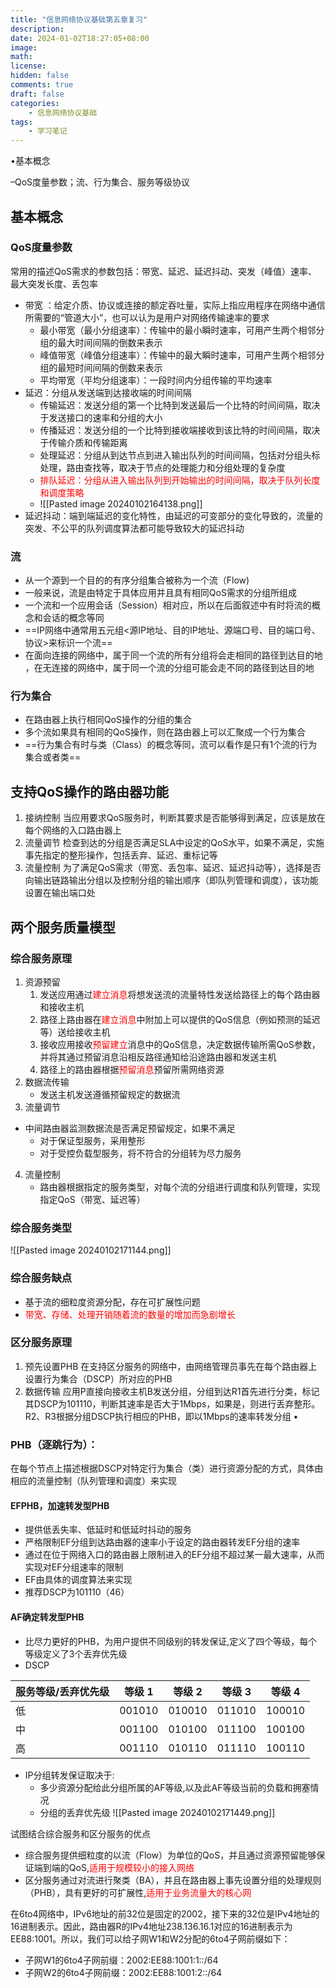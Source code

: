 ```yaml
---
title: "信息网络协议基础第五章复习"
description: 
date: 2024-01-02T18:27:05+08:00
image: 
math: 
license: 
hidden: false
comments: true
draft: false
categories:
    - 信息网络协议基础
tags:
    - 学习笔记
---
```



•基本概念

–QoS度量参数；流、行为集合、服务等级协议


## 基本概念
### QoS度量参数
常用的描述QoS需求的参数包括：带宽、延迟、延迟抖动、突发（峰值）速率、最大突发长度、丢包率
- 带宽 ：给定介质、协议或连接的额定吞吐量，实际上指应用程序在网络中通信所需要的“管道大小”，也可以认为是用户对网络传输速率的要求
	- 最小带宽（最小分组速率）：传输中的最小瞬时速率，可用产生两个相邻分组的最大时间间隔的倒数来表示
	- 峰值带宽（峰值分组速率）：传输中的最大瞬时速率，可用产生两个相邻分组的最短时间间隔的倒数来表示
	- 平均带宽（平均分组速率）：一段时间内分组传输的平均速率
- 延迟：分组从发送端到达接收端的时间间隔
	- 传输延迟：发送分组的第一个比特到发送最后一个比特的时间间隔，取决于发送接口的速率和分组的大小
	- 传播延迟：发送分组的一个比特到接收端接收到该比特的时间间隔，取决于传输介质和传输距离
	- 处理延迟：分组从到达节点到进入输出队列的时间间隔，包括对分组头标处理，路由查找等，取决于节点的处理能力和分组处理的复杂度
	- <font color="#ff0000">排队延迟：分组从进入输出队列到开始输出的时间间隔，取决于队列长度和调度策略</font>
	- ![[Pasted image 20240102164138.png]]
- 延迟抖动：端到端延迟的变化特性，由延迟的可变部分的变化导致的，流量的突发、不公平的队列调度算法都可能导致较大的延迟抖动

### 流
- 从一个源到一个目的的有序分组集合被称为一个流（Flow)
- 一般来说，流是由特定于具体应用并且具有相同QoS需求的分组所组成
- 一个流和一个应用会话（Session）相对应，所以在后面叙述中有时将流的概念和会话的概念等同
- ==IP网络中通常用五元组<源IP地址、目的IP地址、源端口号、目的端口号、协议>来标识一个流==
- 在面向连接的网络中，属于同一个流的所有分组将会走相同的路径到达目的地 ，在无连接的网络中，属于同一个流的分组可能会走不同的路径到达目的地
### 行为集合
- 在路由器上执行相同QoS操作的分组的集合
- 多个流如果具有相同的QoS操作，则在路由器上可以汇聚成一个行为集合
- ==行为集合有时与类（Class）的概念等同，流可以看作是只有1个流的行为集合或者类==


## 支持QoS操作的路由器功能
1. 接纳控制
	当应用要求QoS服务时，判断其要求是否能够得到满足，应该是放在每个网络的入口路由器上
2. 流量调节
	检查到达的分组是否满足SLA中设定的QoS水平，如果不满足，实施事先指定的整形操作，包括丢弃、延迟、重标记等
3. 流量控制
	为了满足QoS需求（带宽、丢包率、延迟、延迟抖动等），选择是否向输出链路输出分组以及控制分组的输出顺序（即队列管理和调度），该功能设置在输出端口处

## 两个服务质量模型

### 综合服务原理
1. 资源预留
	1. 发送应用通过<font color="#ff0000">建立消息</font>将想发送流的流量特性发送给路径上的每个路由器和接收主机
	2. 路径上路由器在<font color="#ff0000">建立消息</font>中附加上可以提供的QoS信息（例如预测的延迟等）送给接收主机
	3. 接收应用接收<font color="#ff0000">预留建立</font>消息中的QoS信息，决定数据传输所需QoS参数，并将其通过预留消息沿相反路径通知给沿途路由器和发送主机
	4. 路径上的路由器根据<font color="#ff0000">预留消息</font>预留所需网络资源
2. 数据流传输
	-  发送主机发送遵循预留规定的数据流
3. 流量调节
- 中间路由器监测数据流是否满足预留规定，如果不满足
	- 对于保证型服务，采用整形
	- 对于受控负载型服务，将不符合的分组转为尽力服务
4. 流量控制
	- 路由器根据指定的服务类型，对每个流的分组进行调度和队列管理，实现指定QoS（带宽、延迟等）

### 综合服务类型
![[Pasted image 20240102171144.png]]


### 综合服务缺点
- 基于流的细粒度资源分配，存在可扩展性问题
- <font color="#ff0000">带宽、存储、处理开销随着流的数量的增加而急剧增长</font>

### 区分服务原理
1. 预先设置PHB
	在支持区分服务的网络中，由网络管理员事先在每个路由器上设置行为集合（DSCP）所对应的PHB
2. 数据传输
	应用P直接向接收主机B发送分组，分组到达R1首先进行分类，标记其DSCP为101110，判断其速率是否大于1Mbps，如果是，则进行丢弃整形。R2、R3根据分组DSCP执行相应的PHB，即以1Mbps的速率转发分组
•


### PHB（逐跳行为）：
在每个节点上描述根据DSCP对特定行为集合（类）进行资源分配的方式，具体由相应的流量控制（队列管理和调度）来实现

####  EFPHB，加速转发型PHB
- 提供低丢失率、低延时和低延时抖动的服务
- 严格限制EF分组到达路由器的速率小于设定的路由器转发EF分组的速率
- 通过在位于网络入口的路由器上限制进入的EF分组不超过某一最大速率，从而实现对EF分组速率的限制
- EF由具体的调度算法来实现
- 推荐DSCP为101110（46）

#### AF确定转发型PHB
- 比尽力更好的PHB，为用户提供不同级别的转发保证,定义了四个等级，每个等级定义了3个丢弃优先级
- DSCP
   
| 服务等级/丢弃优先级 | 等级 1 | 等级 2 | 等级 3 | 等级 4 |
| -------------------------- | ------ | ------ | ------ | ------ |
| 低                         | 001010 | 010010 | 011010 | 100010 |
| 中                         | 001100 | 010100 | 011100 | 100100 |
| 高                         | 001110 | 010110 | 011110 | 100110 |
- IP分组转发保证取决于:
	- 多少资源分配给此分组所属的AF等级,以及此AF等级当前的负载和拥塞情况
	- 分组的丢弃优先级
![[Pasted image 20240102171449.png]]



试图结合综合服务和区分服务的优点
- 综合服务提供细粒度的以流（Flow）为单位的QoS，并且通过资源预留能够保证端到端的QoS,<font color="#ff0000">适用于规模较小的接入网络</font>
- 区分服务通过对流进行聚类（BA），并且在路由器上事先设置分组的处理规则（PHB），具有更好的可扩展性,<font color="#ff0000">适用于业务流量大的核心网</font>


在6to4网络中，IPv6地址的前32位是固定的2002，接下来的32位是IPv4地址的16进制表示。因此，路由器R的IPv4地址238.136.16.1对应的16进制表示为EE88:1001。所以，我们可以给子网W1和W2分配的6to4子网前缀如下：
- 子网W1的6to4子网前缀：2002:EE88:1001:1::/64
- 子网W2的6to4子网前缀：2002:EE88:1001:2::/64